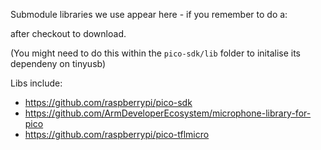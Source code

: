 Submodule libraries we use appear here - if you remember to do a:

after checkout to download.

(You might need to do this within the `pico-sdk/lib` folder to initalise its dependeny on tinyusb)

Libs include:
* https://github.com/raspberrypi/pico-sdk
* https://github.com/ArmDeveloperEcosystem/microphone-library-for-pico
* https://github.com/raspberrypi/pico-tflmicro
